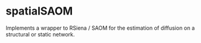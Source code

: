 # spatialSAOM
Implements a wrapper to RSiena / SAOM for the estimation of diffusion on a structural or static network.
